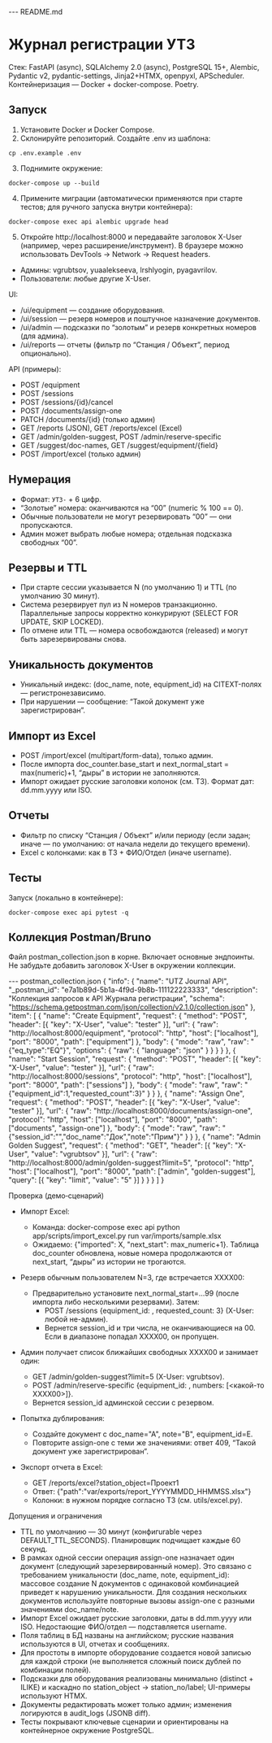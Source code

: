 --- README.md
# Журнал регистрации УТЗ

Стек: FastAPI (async), SQLAlchemy 2.0 (async), PostgreSQL 15+, Alembic, Pydantic v2, pydantic-settings, Jinja2+HTMX, openpyxl, APScheduler. Контейнеризация — Docker + docker-compose. Poetry.

## Запуск

1) Установите Docker и Docker Compose.
2) Склонируйте репозиторий. Создайте .env из шаблона:
```
cp .env.example .env
```
3) Поднимите окружение:
```
docker-compose up --build
```
4) Примените миграции (автоматически применяются при старте тестов; для ручного запуска внутри контейнера):
```
docker-compose exec api alembic upgrade head
```
5) Откройте http://localhost:8000 и передавайте заголовок X-User (например, через расширение/инструмент). В браузере можно использовать DevTools → Network → Request headers.

- Админы: vgrubtsov, yuaalekseeva, lrshlyogin, pyagavrilov.
- Пользователи: любые другие X-User.

UI:
- /ui/equipment — создание оборудования.
- /ui/session — резерв номеров и поштучное назначение документов.
- /ui/admin — подсказки по “золотым” и резерв конкретных номеров (для админа).
- /ui/reports — отчеты (фильтр по “Станция / Объект”, период опционально).

API (примеры):
- POST /equipment
- POST /sessions
- POST /sessions/{id}/cancel
- POST /documents/assign-one
- PATCH /documents/{id} (только админ)
- GET /reports (JSON), GET /reports/excel (Excel)
- GET /admin/golden-suggest, POST /admin/reserve-specific
- GET /suggest/doc-names, GET /suggest/equipment/{field}
- POST /import/excel (только админ)

## Нумерация
- Формат: `УТЗ-` + 6 цифр.
- “Золотые” номера: оканчиваются на “00” (numeric % 100 == 0).
- Обычные пользователи не могут резервировать “00” — они пропускаются.
- Админ может выбрать любые номера; отдельная подсказка свободных “00”.

## Резервы и TTL
- При старте сессии указывается N (по умолчанию 1) и TTL (по умолчанию 30 минут).
- Система резервирует пул из N номеров транзакционно. Параллельные запросы корректно конкурируют (SELECT FOR UPDATE, SKIP LOCKED).
- По отмене или TTL — номера освобождаются (released) и могут быть зарезервированы снова.

## Уникальность документов
- Уникальный индекс: (doc_name, note, equipment_id) на CITEXT-полях — регистронезависимо.
- При нарушении — сообщение: “Такой документ уже зарегистрирован”.

## Импорт из Excel
- POST /import/excel (multipart/form-data), только админ.
- После импорта doc_counter.base_start и next_normal_start = max(numeric)+1, “дыры” в истории не заполняются.
- Импорт ожидает русские заголовки колонок (см. ТЗ). Формат дат: dd.mm.yyyy или ISO.

## Отчеты
- Фильтр по списку “Станция / Объект” и/или периоду (если задан; иначе — по умолчанию: от начала недели до текущего времени).
- Excel с колонками: как в ТЗ + ФИО/Отдел (иначе username).

## Тесты
Запуск (локально в контейнере):
```
docker-compose exec api pytest -q
```

## Коллекция Postman/Bruno
Файл postman_collection.json в корне. Включает основные эндпоинты. Не забудьте добавить заголовок X-User в окружении коллекции.

--- postman_collection.json
{
  "info": {
    "name": "UTZ Journal API",
    "_postman_id": "e7a1b89d-5b1a-4f9d-9b8b-111122223333",
    "description": "Коллекция запросов к API Журнала регистрации",
    "schema": "https://schema.getpostman.com/json/collection/v2.1.0/collection.json"
  },
  "item": [
    {
      "name": "Create Equipment",
      "request": {
        "method": "POST",
        "header": [{ "key": "X-User", "value": "tester" }],
        "url": { "raw": "http://localhost:8000/equipment", "protocol": "http", "host": ["localhost"], "port": "8000", "path": ["equipment"] },
        "body": { "mode": "raw", "raw": "{\"eq_type\":\"EQ\"}", "options": { "raw": { "language": "json" } } }
      }
    },
    {
      "name": "Start Session",
      "request": {
        "method": "POST",
        "header": [{ "key": "X-User", "value": "tester" }],
        "url": { "raw": "http://localhost:8000/sessions", "protocol": "http", "host": ["localhost"], "port": "8000", "path": ["sessions"] },
        "body": { "mode": "raw", "raw": "{\"equipment_id\":1,\"requested_count\":3}" }
      }
    },
    {
      "name": "Assign One",
      "request": {
        "method": "POST",
        "header": [{ "key": "X-User", "value": "tester" }],
        "url": { "raw": "http://localhost:8000/documents/assign-one", "protocol": "http", "host": ["localhost"], "port": "8000", "path": ["documents", "assign-one"] },
        "body": { "mode": "raw", "raw": "{\"session_id\":\"<fill>\",\"doc_name\":\"Док\",\"note\":\"Прим\"}" }
      }
    },
    {
      "name": "Admin Golden Suggest",
      "request": {
        "method": "GET",
        "header": [{ "key": "X-User", "value": "vgrubtsov" }],
        "url": { "raw": "http://localhost:8000/admin/golden-suggest?limit=5", "protocol": "http", "host": ["localhost"], "port": "8000", "path": ["admin", "golden-suggest"], "query": [{ "key": "limit", "value": "5" }] }
      }
    }
  ]
}

Проверка (демо‑сценарий)
- Импорт Excel:
  - Команда: docker-compose exec api python app/scripts/import_excel.py run var/imports/sample.xlsx
  - Ожидаемо: {"imported": X, "next_start": max_numeric+1}. Таблица doc_counter обновлена, новые номера продолжаются от next_start, “дыры” из истории не трогаются.

- Резерв обычным пользователем N=3, где встречается ХХХХ00:
  - Предварительно установите next_normal_start=…99 (после импорта либо несколькими резервами). Затем:
    - POST /sessions {equipment_id: <id>, requested_count: 3} (X-User: любой не-админ).
    - Вернется session_id и три числа, не оканчивающиеся на 00. Если в диапазоне попадал ХХХХ00, он пропущен.

- Админ получает список ближайших свободных ХХХХ00 и занимает один:
  - GET /admin/golden-suggest?limit=5 (X-User: vgrubtsov).
  - POST /admin/reserve-specific {equipment_id: <id>, numbers: [<какой-то ХХХХ00>]}.
  - Вернется session_id админской сессии с резервом.

- Попытка дублирования:
  - Создайте документ с doc_name="A", note="B", equipment_id=E.
  - Повторите assign-one с теми же значениями: ответ 409, “Такой документ уже зарегистрирован”.

- Экспорт отчета в Excel:
  - GET /reports/excel?station_object=Проект1
  - Ответ: {"path":"var/exports/report_YYYYMMDD_HHMMSS.xlsx"}
  - Колонки: в нужном порядке согласно ТЗ (см. utils/excel.py).

Допущения и ограничения
- TTL по умолчанию — 30 минут (конфигurable через DEFAULT_TTL_SECONDS). Планировщик подчищает каждые 60 секунд.
- В рамках одной сессии операция assign-one назначает один документ (следующий зарезервированный номер). Это связано с требованием уникальности (doc_name, note, equipment_id): массовое создание N документов с одинаковой комбинацией приведет к нарушению уникальности. Для создания нескольких документов используйте повторные вызовы assign-one с разными значениями doc_name/note.
- Импорт Excel ожидает русские заголовки, даты в dd.mm.yyyy или ISO. Недостающие ФИО/отдел — подставляется username.
- Поля таблиц в БД названы на английском; русские названия используются в UI, отчетах и сообщениях.
- Для простоты в импорте оборудование создается новой записью для каждой строки (не выполняется сложный поиск дублей по комбинации полей).
- Подсказки для оборудования реализованы минимально (distinct + ILIKE) и каскадно по station_object -> station_no/label; UI-примеры используют HTMX.
- Документы редактировать может только админ; изменения логируются в audit_logs (JSONB diff).
- Тесты покрывают ключевые сценарии и ориентированы на контейнерное окружение PostgreSQL.
